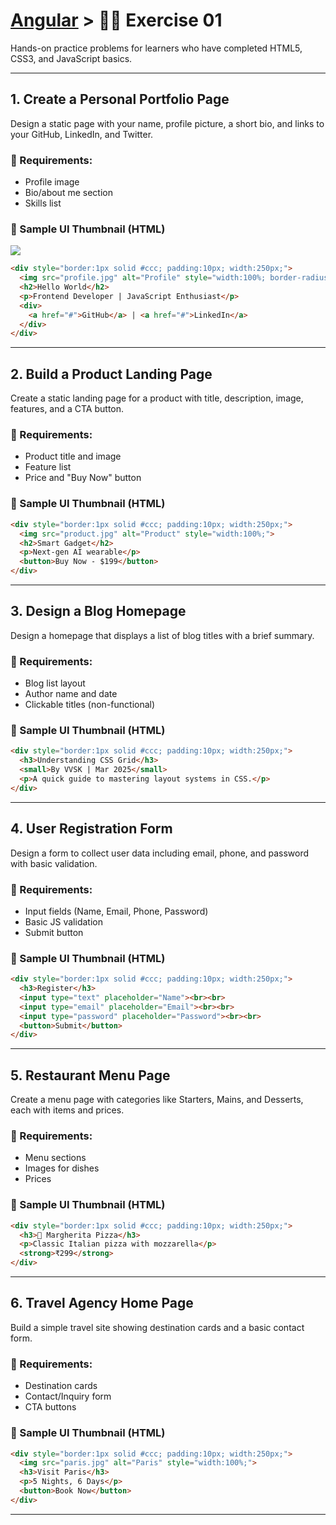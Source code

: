 
# [Angular](../) > 🧑‍💻 Exercise 01

Hands-on practice problems for learners who have completed HTML5, CSS3, and JavaScript basics.

---

## 1. Create a Personal Portfolio Page

Design a static page with your name, profile picture, a short bio, and links to your GitHub, LinkedIn, and Twitter.

### 🎯 Requirements:
- Profile image
- Bio/about me section
- Skills list

### 🔲 Sample UI Thumbnail (HTML)

<img src="../portfolio.png" />

```html
<div style="border:1px solid #ccc; padding:10px; width:250px;">
  <img src="profile.jpg" alt="Profile" style="width:100%; border-radius:50%;">
  <h2>Hello World</h2>
  <p>Frontend Developer | JavaScript Enthusiast</p>
  <div>
    <a href="#">GitHub</a> | <a href="#">LinkedIn</a>
  </div>
</div>
```

---

## 2. Build a Product Landing Page

Create a static landing page for a product with title, description, image, features, and a CTA button.

### 🎯 Requirements:
- Product title and image
- Feature list
- Price and "Buy Now" button

### 🔲 Sample UI Thumbnail (HTML)

```html
<div style="border:1px solid #ccc; padding:10px; width:250px;">
  <img src="product.jpg" alt="Product" style="width:100%;">
  <h2>Smart Gadget</h2>
  <p>Next-gen AI wearable</p>
  <button>Buy Now - $199</button>
</div>
```

---

## 3. Design a Blog Homepage

Design a homepage that displays a list of blog titles with a brief summary.

### 🎯 Requirements:
- Blog list layout
- Author name and date
- Clickable titles (non-functional)

### 🔲 Sample UI Thumbnail (HTML)

```html
<div style="border:1px solid #ccc; padding:10px; width:250px;">
  <h3>Understanding CSS Grid</h3>
  <small>By VVSK | Mar 2025</small>
  <p>A quick guide to mastering layout systems in CSS.</p>
</div>
```

---

## 4. User Registration Form

Design a form to collect user data including email, phone, and password with basic validation.

### 🎯 Requirements:
- Input fields (Name, Email, Phone, Password)
- Basic JS validation
- Submit button

### 🔲 Sample UI Thumbnail (HTML)

```html
<div style="border:1px solid #ccc; padding:10px; width:250px;">
  <h3>Register</h3>
  <input type="text" placeholder="Name"><br><br>
  <input type="email" placeholder="Email"><br><br>
  <input type="password" placeholder="Password"><br><br>
  <button>Submit</button>
</div>
```

---

## 5. Restaurant Menu Page

Create a menu page with categories like Starters, Mains, and Desserts, each with items and prices.

### 🎯 Requirements:
- Menu sections
- Images for dishes
- Prices

### 🔲 Sample UI Thumbnail (HTML)

```html
<div style="border:1px solid #ccc; padding:10px; width:250px;">
  <h3>🍕 Margherita Pizza</h3>
  <p>Classic Italian pizza with mozzarella</p>
  <strong>₹299</strong>
</div>
```

---

## 6. Travel Agency Home Page

Build a simple travel site showing destination cards and a basic contact form.

### 🎯 Requirements:
- Destination cards
- Contact/Inquiry form
- CTA buttons

### 🔲 Sample UI Thumbnail (HTML)

```html
<div style="border:1px solid #ccc; padding:10px; width:250px;">
  <img src="paris.jpg" alt="Paris" style="width:100%;">
  <h3>Visit Paris</h3>
  <p>5 Nights, 6 Days</p>
  <button>Book Now</button>
</div>
```

---
